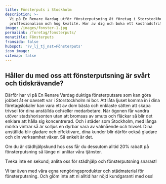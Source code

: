 ```yaml
---
title: Fönsterputs i Stockholm
description: >-
  Vi på En Renare Vardag utför fönsterputsning åt företag i Storstockholm med
  proffesionalism och hög kvalité. Hör av dig och boka ett kostnadsfritt möte.
image: /images/fonster-1.jpg
permalink: /foretag/fonsterputs/
menutitle: Fönsterputs
framsida: false
hubspot: '?v_lj_tj_nst=Fönsterputs'
icon_image:
sitemap: false
---
```


## H&aring;ller du med oss att fönsterputsning &auml;r sv&aring;rt och tidskr&auml;vande?

D&auml;rför har vi p&aring; En Renare Vardag duktiga fönsterputsare som kan göra jobbet &aring;t er oavsett var i Storstockholm ni bor. Att l&aring;ta ljuset komma in i dina företagslokaler kan vara ett av dom b&auml;sta och enklaste s&auml;tten att skapa trivsel för dina anst&auml;llda och/eller medarbetare. N&auml;r ögonen f&aring;r vandra utöver stadshorisonten utan att bromsas av smuts och fl&auml;ckar s&aring; blir det enklare att h&aring;lla sig koncentrerad. Och i st&auml;der som Stockholm, med l&aring;nga mörka vintrar s&aring; &auml;r solljus en dyrbar vara av v&auml;lm&aring;ende och trivsel. Dina anst&auml;llda blir gladare och effektivare, dina kunder blir d&auml;rför ocks&aring; gladare och din verksamhet v&auml;xer. S&aring; enkelt &auml;r det.

Om du &auml;r st&auml;dhj&auml;lpskund hos oss f&aring;r du dessutom alltid 20% rabatt p&aring; fönsterputsning s&aring; l&auml;nge ni anlitar v&aring;ra tj&auml;nster.

Tveka inte en sekund; anlita oss för st&auml;dhj&auml;lp och fönsterputsning snarast\!

Vi tar &auml;ven med v&aring;ra egna rengöringsprodukter och st&auml;dmaterial för fönsterputsning. Och glöm inte att ni alltid har nöjd kundgaranti med oss\!